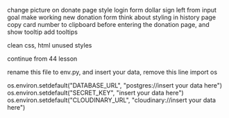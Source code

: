 change picture on donate page
style login form
dollar sign left from input goal
make working new donation form
think about styling in history page
copy card number to clipboard before entering the donation page, and show tooltip
add tooltips

clean css, html unused styles


continue from 44 lesson

rename this file to env.py, and insert your data, remove this line
import os

os.environ.setdefault("DATABASE_URL", "postgres://insert your data here")
os.environ.setdefault("SECRET_KEY", "insert your data here")
os.environ.setdefault("CLOUDINARY_URL", "cloudinary://insert your data here")
